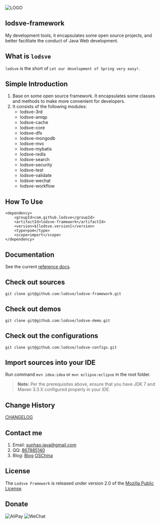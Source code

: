 ![LOGO](http://lodsve.github.io/lodsve-framework/imgs/logo.png "lodsve-framework")

## lodsve-framework
My development tools, it encapsulates some open source projects, and better facilitate the conduct of Java Web development.

## What is `lodsve`
`lodsve` is the short of `Let our development of Spring very easy!`.

## Simple Introduction
1. Base on some open source framework. It encapsulates some classes and methods to make more convenient for developers.
2. It consists of the following modules:
    - lodsve-3rd
    - lodsve-amqp
    - lodsve-cache
    - lodsve-core
    - lodsve-dfs
    - lodsve-mongodb
    - lodsve-mvc
    - lodsve-mybatis
    - lodsve-redis
    - lodsve-search
    - lodsve-security
    - lodsve-test
    - lodsve-validate
    - lodsve-wechat
    - lodsve-workflow

## How To Use

    <dependency>
        <groupId>com.github.lodsve</groupId>
        <artifactId>lodsve-framework</artifactId>
        <version>${lodsve.version}</version>
        <type>pom</type>
        <scope>import</scope>
    </dependency>
    
## Documentation
See the current [reference docs][].

## Check out sources
`git clone git@github.com:lodsve/lodsve-framework.git`

## Check out demos
`git clone git@github.com:lodsve/lodsve-demo.git`

## Check out the configurations
`git clone git@github.com:lodsve/lodsve-configs.git`

## Import sources into your IDE
Run command `mvn idea:idea` or `mvn eclipse:eclipse` in the root folder.
> **Note:** Per the prerequisites above, ensure that you have JDK 7 and Maven 3.3.X configured properly in your IDE.

## Change History
[CHANGELOG][]

## Contact me
1. Email: sunhao.java@gmail.com
2. QQ: [867885140][]
3. Blog: [Blog][] [OSChina][]

## License
The `Lodsve Framework` is released under version 2.0 of the [Mozilla Public License][].

## Donate
![AliPay](http://lodsve.github.io/lodsve-framework/imgs/alipay.png "支付宝")
![WeChat](http://lodsve.github.io/lodsve-framework/imgs/wechat.jpg "微信")

[Mozilla Public License]: http://opensource.org/licenses/MPL-2.0
[CHANGELOG]: https://github.com/lodsve/lodsve-framework/blob/master/CHANGELOG.md
[Blog]: http://blog.lodsve.com
[OSChina]: http://my.oschina.net/sunhaojava/blog
[867885140]: http://wpa.qq.com/msgrd?v=3&uin=867885140&site=qq&menu=yes
[reference docs]: http://lodsve.github.io/lodsve-framework/